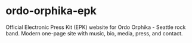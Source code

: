 # ordo-orphika-epk
Official Electronic Press Kit (EPK) website for Ordo Orphika - Seattle rock band. Modern one-page site with music, bio, media, press, and contact.
